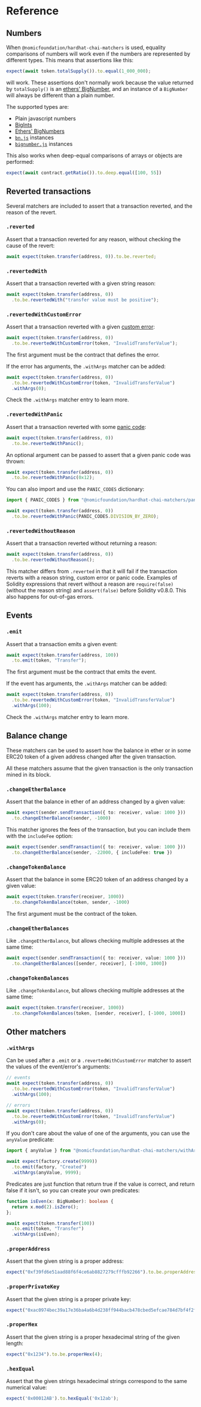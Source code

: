 # Reference

## Numbers

When `@nomicfoundation/hardhat-chai-matchers` is used, equality comparisons of numbers will work even if the numbers are represented by different types. This means that assertions like this:

```ts
expect(await token.totalSupply()).to.equal(1_000_000);
```

will work. These assertions don't normally work because the value returned by `totalSupply()` is an [ethers' BigNumber](https://docs.ethers.io/v5/single-page/#/v5/api/utils/bignumber/), and an instance of a `BigNumber` will always be different than a plain number.


The supported types are:

- Plain javascript numbers
- [BigInts](https://developer.mozilla.org/en-US/docs/Web/JavaScript/Reference/Global_Objects/BigInt)
- [Ethers' BigNumbers](https://docs.ethers.io/v5/single-page/#/v5/api/utils/bignumber/)
- [`bn.js`](https://github.com/indutny/bn.js/) instances
- [`bignumber.js`](https://github.com/MikeMcl/bignumber.js/) instances


This also works when deep-equal comparisons of arrays or objects are performed:

```ts
expect(await contract.getRatio()).to.deep.equal([100, 55])
```

## Reverted transactions

Several matchers are included to assert that a transaction reverted, and the reason of the revert.

### `.reverted`

Assert that a transaction reverted for any reason, without checking the cause of the revert:

```ts
await expect(token.transfer(address, 0)).to.be.reverted;
```

### `.revertedWith`

Assert that a transaction reverted with a given string reason:

```ts
await expect(token.transfer(address, 0))
  .to.be.revertedWith("transfer value must be positive");
```

### `.revertedWithCustomError`

Assert that a transaction reverted with a given [custom error](https://docs.soliditylang.org/en/v0.8.14/contracts.html#errors-and-the-revert-statement):

```ts
await expect(token.transfer(address, 0))
  .to.be.revertedWithCustomError(token, "InvalidTransferValue");
```

The first argument must be the contract that defines the error.

If the error has arguments, the `.withArgs` matcher can be added:

```ts
await expect(token.transfer(address, 0))
  .to.be.revertedWithCustomError(token, "InvalidTransferValue")
  .withArgs(0);
```

Check the `.withArgs` matcher entry to learn more.

### `.revertedWithPanic`

Assert that a transaction reverted with some [panic code](https://docs.soliditylang.org/en/v0.8.14/control-structures.html#panic-via-assert-and-error-via-require):

```ts
await expect(token.transfer(address, 0))
  .to.be.revertedWithPanic();
```

An optional argument can be passed to assert that a given panic code was thrown:

```ts
await expect(token.transfer(address, 0))
  .to.be.revertedWithPanic(0x12);
```

You can also import and use the `PANIC_CODES` dictionary:

```ts
import { PANIC_CODES } from "@nomicfoundation/hardhat-chai-matchers/panic";

await expect(token.transfer(address, 0))
  .to.be.revertedWithPanic(PANIC_CODES.DIVISION_BY_ZERO);
```

### `.revertedWithoutReason`

Assert that a transaction reverted without returning a reason:

```ts
await expect(token.transfer(address, 0))
  .to.be.revertedWithoutReason();
```

This matcher differs from `.reverted` in that it will fail if the transaction reverts with a reason string, custom error or panic code. Examples of Solidity expressions that revert without a reason are `require(false)` (without the reason string) and `assert(false)` before Solidity v0.8.0. This also happens for out-of-gas errors.

## Events

### `.emit`

Assert that a transaction emits a given event:

```ts
await expect(token.transfer(address, 100))
  .to.emit(token, "Transfer");
```

The first argument must be the contract that emits the event.

If the event has arguments, the `.withArgs` matcher can be added:

```ts
await expect(token.transfer(address, 0))
  .to.be.revertedWithCustomError(token, "InvalidTransferValue")
  .withArgs(100);
```

Check the `.withArgs` matcher entry to learn more.

## Balance change

These matchers can be used to assert how the balance in ether or in some ERC20 token of a given address changed after the given transaction.

All these matchers assume that the given transaction is the only transaction mined in its block.

### `.changeEtherBalance`

Assert that the balance in ether of an address changed by a given value:

```ts
await expect(sender.sendTransaction({ to: receiver, value: 1000 }))
  .to.changeEtherBalance(sender, -1000)
```

This matcher ignores the fees of the transaction, but you can include them with the `includeFee` option:

```ts
await expect(sender.sendTransaction({ to: receiver, value: 1000 }))
  .to.changeEtherBalance(sender, -22000, { includeFee: true })
```

### `.changeTokenBalance`

Assert that the balance in some ERC20 token of an address changed by a given value:

```ts
await expect(token.transfer(receiver, 1000))
  .to.changeTokenBalance(token, sender, -1000)
```

The first argument must be the contract of the token.

### `.changeEtherBalances`

Like `.changeEtherBalance`, but allows checking multiple addresses at the same time:

```ts
await expect(sender.sendTransaction({ to: receiver, value: 1000 }))
  .to.changeEtherBalances([sender, receiver], [-1000, 1000])
```

### `.changeTokenBalances`

Like `.changeTokenBalance`, but allows checking multiple addresses at the same time:

```ts
await expect(token.transfer(receiver, 1000))
  .to.changeTokenBalances(token, [sender, receiver], [-1000, 1000])
```

## Other matchers

### `.withArgs`

Can be used after a `.emit` or a `.revertedWithCustomError` matcher to assert the values of the event/error's arguments:

```ts
// events
await expect(token.transfer(address, 0))
  .to.be.revertedWithCustomError(token, "InvalidTransferValue")
  .withArgs(100);

// errors
await expect(token.transfer(address, 0))
  .to.be.revertedWithCustomError(token, "InvalidTransferValue")
  .withArgs(0);
```

If you don't care about the value of one of the arguments, you can use the `anyValue` predicate:

```ts
import { anyValue } from "@nomicfoundation/hardhat-chai-matchers/withArgs";

await expect(factory.create(9999))
  .to.emit(factory, "Created")
  .withArgs(anyValue, 9999);
```

Predicates are just function that return true if the value is correct, and return false if it isn't, so you can create your own predicates:

```ts
function isEven(x: BigNumber): boolean {
  return x.mod(2).isZero();
};

await expect(token.transfer(100))
  .to.emit(token, "Transfer")
  .withArgs(isEven);
```

### `.properAddress`

Assert that the given string is a proper address:

```ts
expect("0xf39fd6e51aad88f6f4ce6ab8827279cfffb92266").to.be.properAddress;
```

### `.properPrivateKey`

Assert that the given string is a proper private key:

```ts
expect("0xac0974bec39a17e36ba4a6b4d238ff944bacb478cbed5efcae784d7bf4f2ff80").to.be.properPrivateKey;
```

### `.properHex`

Assert that the given string is a proper hexadecimal string of the given length:

```ts
expect("0x1234").to.be.properHex(4);
```

### `.hexEqual`

Assert that the given strings hexadecimal strings correspond to the same numerical value:

```ts
expect('0x00012AB').to.hexEqual('0x12ab');
```
